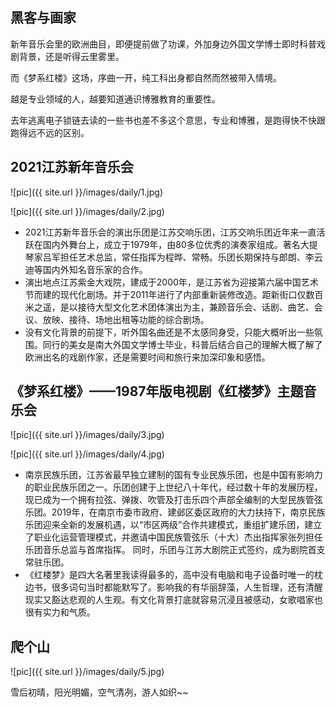 ## 黑客与画家
新年音乐会里的欧洲曲目，即便提前做了功课，外加身边外国文学博士即时科普戏剧背景，还是听得云里雾里。

而《梦系红楼》这场，序曲一开，纯工科出身都自然而然被带入情境。

越是专业领域的人，越要知道通识博雅教育的重要性。

去年逃离电子锁链去读的一些书也差不多这个意思，专业和博雅，是跑得快不快跟跑得远不远的区别。

## 2021江苏新年音乐会

![pic]({{ site.url }}/images/daily/1.jpg)

![pic]({{ site.url }}/images/daily/2.jpg)

- 2021江苏新年音乐会的演出乐团是江苏交响乐团，江苏交响乐团近年来一直活跃在国内外舞台上，成立于1979年，由80多位优秀的演奏家组成。著名大提琴家吕军担任艺术总监，常任指挥为程晔、常畅。乐团长期保持与郎朗、李云迪等国内外知名音乐家的合作。
- 演出地点江苏紫金大戏院，建成于2000年，是江苏省为迎接第六届中国艺术节而建的现代化剧场。并于2011年进行了内部重新装修改造。距新街口仅数百米之遥，是以接待大型文化艺术团体演出为主，兼顾音乐会、话剧、曲艺、会议、放映、接待、场地出租等功能的综合剧场。 
- 没有文化背景的前提下，听外国名曲还是不太感同身受，只能大概听出一些氛围。同行的美女是南大外国文学博士毕业，科普后结合自己的理解大概了解了欧洲出名的戏剧作家，还是需要时间和旅行来加深印象和感悟。

## 《梦系红楼》——1987年版电视剧《红楼梦》主题音乐会

![pic]({{ site.url }}/images/daily/3.jpg)

![pic]({{ site.url }}/images/daily/4.jpg)

- 南京民族乐团，江苏省最早独立建制的国有专业民族乐团，也是中国有影响力的职业民族乐团之一。乐团创建于上世纪八十年代，经过数十年的发展历程，现已成为一个拥有拉弦、弹拨、吹管及打击乐四个声部全编制的大型民族管弦乐团。2019年，在南京市委市政府、建邺区委区政府的大力扶持下，南京民族乐团迎来全新的发展机遇，以“市区两级”合作共建模式，重组扩建乐团，建立了职业化运营管理模式，并邀请中国民族管弦乐（十大）杰出指挥家张列担任乐团音乐总监与首席指挥。 同时，乐团与江苏大剧院正式签约，成为剧院首支常驻乐团。
- 《红楼梦》是四大名著里我读得最多的，高中没有电脑和电子设备时唯一的枕边书，很多词句当时都能默写了。影响我的有华丽辞藻，人生哲理，还有清醒现实又豁达悲观的人生观。有文化背景打底就容易沉浸且被感动，女歌唱家也很有实力和气质。


## 爬个山

![pic]({{ site.url }}/images/daily/5.jpg)

雪后初晴，阳光明媚，空气清冽，游人如织~~